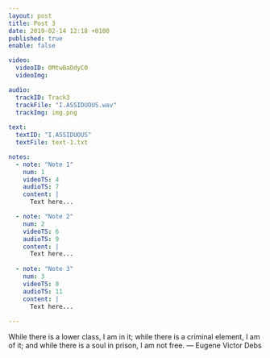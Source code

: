 ```yaml
---
layout: post
title: Post 3
date: 2019-02-14 12:18 +0100
published: true
enable: false

video:
  videoID: 0MtwBaDdyC0
  videoImg: 

audio:
  trackID: Track3
  trackFile: "I.ASSIDUOUS.wav"
  trackImg: img.png
        
text: 
  textID: "I.ASSIDUOUS"
  textFile: text-1.txt

notes:
  - note: "Note 1"
    num: 1
    videoTS: 4
    audioTS: 7
    content: |
      Text here...

  - note: "Note 2"
    num: 2
    videoTS: 6
    audioTS: 9
    content: |
      Text here...
  
  - note: "Note 3"
    num: 3
    videoTS: 8
    audioTS: 11
    content: |
      Text here...
  
---
```


While there is a lower class, I am in it; while there is a criminal element, I am of it; and while there is a soul in prison, I am not free.
—  Eugene Victor Debs